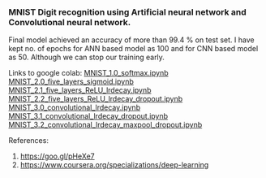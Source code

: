 ### MNIST Digit recognition using Artificial neural network and Convolutional neural network.
Final model achieved an accuracy of more than 99.4 % on test set.
I have kept no. of epochs for ANN based model as 100 and  for CNN based model as 50. Although we can stop our training early.

Links to google colab:
[MNIST_1.0_softmax.ipynb](https://colab.research.google.com/drive/1ByowSx6v21BzHLByzXtSAAAltlmXEgSv)
[MNIST_2.0_five_layers_sigmoid.ipynb](https://colab.research.google.com/drive/1IHgwyT9_T-XHmQFfO0qugfa6X86VDunY)
[MNIST_2.1_five_layers_ReLU_lrdecay.ipynb](https://colab.research.google.com/drive/1IK0sgcQMzN4nk2NjAuTXJJKzMy13ncU5)
[MNIST_2.2_five_layers_ReLU_lrdecay_dropout.ipynb](https://colab.research.google.com/drive/1IqnZAR-N1Z1yJrRIVM4jtTOJ9_RfVYuF)
[MNIST_3.0_convolutional_lrdecay.ipynb](https://colab.research.google.com/drive/1qzqa9XZegwkW5PePhWD6dUU1ihZcGQnN)
[MNIST_3.1_convolutional_lrdecay_dropout.ipynb](https://colab.research.google.com/drive/1rq5Tn3DbSZwWC5A5LpZo1nKDPNyCM_JW)
[MNIST_3.2_convolutional_lrdecay_maxpool_dropout.ipynb](https://colab.research.google.com/drive/1-rj1-EPw0cIJHiNS4xnSYoKmzqq744M3)

References:
1. https://goo.gl/pHeXe7
2. https://www.coursera.org/specializations/deep-learning
